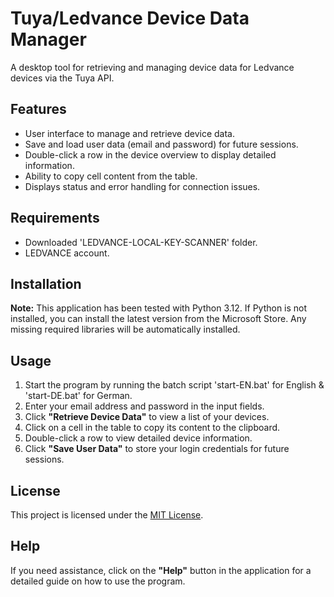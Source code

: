 # Tuya/Ledvance Device Data Manager

A desktop tool for retrieving and managing device data for Ledvance devices via the Tuya API.

## Features

- User interface to manage and retrieve device data.
- Save and load user data (email and password) for future sessions.
- Double-click a row in the device overview to display detailed information.
- Ability to copy cell content from the table.
- Displays status and error handling for connection issues.

## Requirements

- Downloaded 'LEDVANCE-LOCAL-KEY-SCANNER' folder.
- LEDVANCE account.

## Installation

**Note:** This application has been tested with Python 3.12. If Python is not installed, you can install the latest version from the Microsoft Store. Any missing required libraries will be automatically installed.

## Usage

1. Start the program by running the batch script 'start-EN.bat' for English & 'start-DE.bat' for German.
2. Enter your email address and password in the input fields.
3. Click **"Retrieve Device Data"** to view a list of your devices.
4. Click on a cell in the table to copy its content to the clipboard.
5. Double-click a row to view detailed device information.
6. Click **"Save User Data"** to store your login credentials for future sessions.

## License

This project is licensed under the [MIT License](LICENSE).

## Help

If you need assistance, click on the **"Help"** button in the application for a detailed guide on how to use the program.
